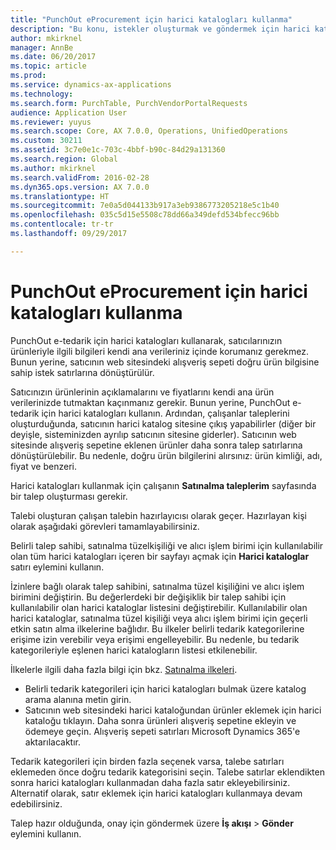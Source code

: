 ```yaml
---
title: "PunchOut eProcurement için harici katalogları kullanma"
description: "Bu konu, istekler oluşturmak ve göndermek için harici katalogları nasıl kullanacağınızı açıklar."
author: mkirknel
manager: AnnBe
ms.date: 06/20/2017
ms.topic: article
ms.prod: 
ms.service: dynamics-ax-applications
ms.technology: 
ms.search.form: PurchTable, PurchVendorPortalRequests
audience: Application User
ms.reviewer: yuyus
ms.search.scope: Core, AX 7.0.0, Operations, UnifiedOperations
ms.custom: 30211
ms.assetid: 3c7e0e1c-703c-4bbf-b90c-84d29a131360
ms.search.region: Global
ms.author: mkirknel
ms.search.validFrom: 2016-02-28
ms.dyn365.ops.version: AX 7.0.0
ms.translationtype: HT
ms.sourcegitcommit: 7e0a5d044133b917a3eb9386773205218e5c1b40
ms.openlocfilehash: 035c5d15e5508c78dd66a349defd534bfecc96bb
ms.contentlocale: tr-tr
ms.lasthandoff: 09/29/2017

---
```


# <a name="use-external-catalogs-for-punchout-eprocurement"></a>PunchOut eProcurement için harici katalogları kullanma
PunchOut e-tedarik için harici katalogları kullanarak, satıcılarınızın ürünleriyle ilgili bilgileri kendi ana verileriniz içinde korumanız gerekmez. Bunun yerine, satıcının web sitesindeki alışveriş sepeti doğru ürün bilgisine sahip istek satırlarına dönüştürülür. 

Satıcınızın ürünlerinin açıklamalarını ve fiyatlarını kendi ana ürün verilerinizde tutmaktan kaçınmanız gerekir. Bunun yerine, PunchOut e-tedarik için harici katalogları kullanın. Ardından, çalışanlar taleplerini oluşturduğunda, satıcının harici katalog sitesine çıkış yapabilirler (diğer bir deyişle, sisteminizden ayrılıp satıcının sitesine giderler). Satıcının web sitesinde alışveriş sepetine eklenen ürünler daha sonra talep satırlarına dönüştürülebilir. Bu nedenle, doğru ürün bilgilerini alırsınız: ürün kimliği, adı, fiyat ve benzeri.

Harici katalogları kullanmak için çalışanın **Satınalma taleplerim** sayfasında bir talep oluşturması gerekir.

Talebi oluşturan çalışan talebin hazırlayıcısı olarak geçer. Hazırlayan kişi olarak aşağıdaki görevleri tamamlayabilirsiniz.

Belirli talep sahibi, satınalma tüzelkişiliği ve alıcı işlem birimi için kullanılabilir olan tüm harici katalogları içeren bir sayfayı açmak için **Harici kataloglar** satırı eylemini kullanın.

İzinlere bağlı olarak talep sahibini, satınalma tüzel kişiliğini ve alıcı işlem birimini değiştirin. Bu değerlerdeki bir değişiklik bir talep sahibi için kullanılabilir olan harici kataloglar listesini değiştirebilir. Kullanılabilir olan harici kataloglar, satınalma tüzel kişiliği veya alıcı işlem birimi için geçerli etkin satın alma ilkelerine bağlıdır. Bu ilkeler belirli tedarik kategorilerine erişime izin verebilir veya erişimi engelleyebilir. Bu nedenle, bu tedarik kategorileriyle eşlenen harici katalogların listesi etkilenebilir.

İlkelerle ilgili daha fazla bilgi için bkz. [Satınalma ilkeleri](../procurement/purchase-policies.md).

- Belirli tedarik kategorileri için harici katalogları bulmak üzere katalog arama alanına metin girin.
- Satıcının web sitesindeki harici kataloğundan ürünler eklemek için harici kataloğu tıklayın. Daha sonra ürünleri alışveriş sepetine ekleyin ve ödemeye geçin. Alışveriş sepeti satırları Microsoft Dynamics 365'e aktarılacaktır.

Tedarik kategorileri için birden fazla seçenek varsa, talebe satırları eklemeden önce doğru tedarik kategorisini seçin.
Talebe satırlar eklendikten sonra harici katalogları kullanmadan daha fazla satır ekleyebilirsiniz. Alternatif olarak, satır eklemek için harici katalogları kullanmaya devam edebilirsiniz.

Talep hazır olduğunda, onay için göndermek üzere **İş akışı** > **Gönder** eylemini kullanın.

